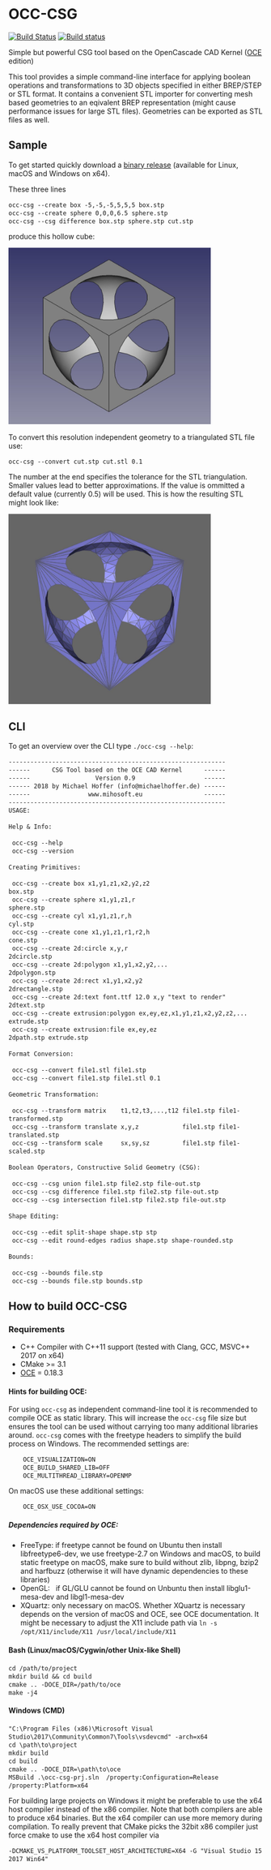 # OCC-CSG

[![Build Status](https://travis-ci.org/miho/OCC-CSG.svg?branch=master)](https://travis-ci.org/miho/OCC-CSG) [![Build status](https://ci.appveyor.com/api/projects/status/k4lxqsej71ughs48?svg=true)](https://ci.appveyor.com/project/miho/occ-csg)


Simple but powerful CSG tool based on the OpenCascade CAD Kernel ([OCE](https://github.com/tpaviot/oce) edition)

This tool provides a simple command-line interface for applying boolean operations and transformations to 3D objects specified in either BREP/STEP or STL format. It contains a convenient STL importer for converting mesh based geometries to an eqivalent BREP representation (might cause performance issues for large STL files). Geometries can be exported as STL files as well.

## Sample

To get started quickly download a [binary release](https://github.com/miho/OCC-CSG/releases) (available for Linux, macOS and Windows on x64).

These three lines

    occ-csg --create box -5,-5,-5,5,5,5 box.stp
    occ-csg --create sphere 0,0,0,6.5 sphere.stp
    occ-csg --csg difference box.stp sphere.stp cut.stp
    
produce this hollow cube:

<img src="resources/img/sample.jpg" width="400px">

To convert this resolution independent geometry to a triangulated STL file use:

    occ-csg --convert cut.stp cut.stl 0.1

The number at the end specifies the tolerance for the STL triangulation. Smaller values lead to better approximations. If the value is ommitted a default value (currently 0.5) will be used. This is how the resulting STL might look like:

<img src="resources/img/sample-stl.jpg" width="400px">

## CLI

To get an overview over the CLI type `./occ-csg --help`:

```
------------------------------------------------------------
------      CSG Tool based on the OCE CAD Kernel      ------
------                  Version 0.9                   ------
------ 2018 by Michael Hoffer (info@michaelhoffer.de) ------
------                www.mihosoft.eu                 ------
------------------------------------------------------------
USAGE: 

Help & Info:

 occ-csg --help
 occ-csg --version

Creating Primitives:

 occ-csg --create box x1,y1,z1,x2,y2,z2                            box.stp
 occ-csg --create sphere x1,y1,z1,r                                sphere.stp
 occ-csg --create cyl x1,y1,z1,r,h                                 cyl.stp
 occ-csg --create cone x1,y1,z1,r1,r2,h                            cone.stp
 occ-csg --create 2d:circle x,y,r                                  2dcircle.stp
 occ-csg --create 2d:polygon x1,y1,x2,y2,...                       2dpolygon.stp
 occ-csg --create 2d:rect x1,y1,x2,y2                              2drectangle.stp
 occ-csg --create 2d:text font.ttf 12.0 x,y "text to render"       2dtext.stp
 occ-csg --create extrusion:polygon ex,ey,ez,x1,y1,z1,x2,y2,z2,... extrude.stp
 occ-csg --create extrusion:file ex,ey,ez                          2dpath.stp extrude.stp

Format Conversion:

 occ-csg --convert file1.stl file1.stp
 occ-csg --convert file1.stp file1.stl 0.1

Geometric Transformation:

 occ-csg --transform matrix    t1,t2,t3,...,t12 file1.stp file1-transformed.stp
 occ-csg --transform translate x,y,z            file1.stp file1-translated.stp
 occ-csg --transform scale     sx,sy,sz         file1.stp file1-scaled.stp

Boolean Operators, Constructive Solid Geometry (CSG):

 occ-csg --csg union file1.stp file2.stp file-out.stp
 occ-csg --csg difference file1.stp file2.stp file-out.stp
 occ-csg --csg intersection file1.stp file2.stp file-out.stp

Shape Editing:

 occ-csg --edit split-shape shape.stp stp
 occ-csg --edit round-edges radius shape.stp shape-rounded.stp

Bounds:

 occ-csg --bounds file.stp
 occ-csg --bounds file.stp bounds.stp
```

## How to build OCC-CSG

### Requirements

- C+\+ Compiler with C+\+11 support (tested with Clang, GCC, MSVC+\+ 2017 on x64)
- CMake >= 3.1
- [OCE](https://github.com/tpaviot/oce) = 0.18.3

#### Hints for building OCE:

For using `occ-csg` as independent command-line tool it is recommended to compile OCE as static library. This will increase the `occ-csg` file size but ensures the tool can be used without carrying too many additional libraries around. `occ-csg` comes with the freetype headers to simplify the build process on Windows. The recommended settings are:

```
    OCE_VISUALIZATION=ON
    OCE_BUILD_SHARED_LIB=OFF
    OCE_MULTITHREAD_LIBRARY=OPENMP
```

On macOS use these additional settings:

```
    OCE_OSX_USE_COCOA=ON
```

##### Dependencies required by OCE:

- FreeType: if freetype cannot be found on Ubuntu then install libfreetype6-dev, we use freetype-2.7 on Windows and macOS, to build static freetype on macOS, make sure to build without zlib, libpng, bzip2 and harfbuzz (otherwise it will have dynamic dependencies to these libraries)
- OpenGL:   if GL/GLU cannot be found on Unbuntu then install libglu1-mesa-dev and libgl1-mesa-dev
- XQuartz:  only necessary on macOS. Whether XQuartz is necessary depends on the version of macOS and OCE, see OCE documentation. It might be necessary to adjust the X11 include path via `ln -s /opt/X11/include/X11 /usr/local/include/X11`

#### Bash (Linux/macOS/Cygwin/other Unix-like Shell)

    cd /path/to/project
    mkdir build && cd build
    cmake .. -DOCE_DIR=/path/to/oce
    make -j4
    
#### Windows (CMD)

    "C:\Program Files (x86)\Microsoft Visual Studio\2017\Community\Common7\Tools\vsdevcmd" -arch=x64
    cd \path\to\project
    mkdir build
    cd build
    cmake .. -DOCE_DIR=\path\to\oce
    MSBuild .\occ-csg-prj.sln  /property:Configuration=Release /property:Platform=x64
    
For building large projects on Windows it might be preferable to use the x64 host compiler instead of the x86 compiler. Note that both compilers are able to produce x64 binaries. But the x64 compiler can use more memory during compilation. To really prevent that CMake picks the 32bit x86 compiler just force cmake to use the x64 host compiler via

    -DCMAKE_VS_PLATFORM_TOOLSET_HOST_ARCHITECTURE=X64 -G "Visual Studio 15 2017 Win64"
